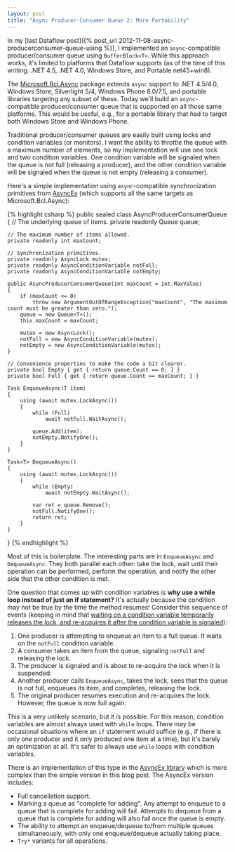 ```yaml
---
layout: post
title: "Async Producer-Consumer Queue 2: More Portability"
---
```

In my [last Dataflow post]({% post_url 2012-11-08-async-producerconsumer-queue-using %}), I implemented an `async`-compatible producer/consumer queue using `BufferBlock<T>`. While this approach works, it's limited to platforms that Dataflow supports (as of the time of this writing: .NET 4.5, .NET 4.0, Windows Store, and Portable net45+win8).

The [Microsoft.Bcl.Async](https://nuget.org/packages/Microsoft.Bcl.Async) package extends `async` support to .NET 4.5/4.0, Windows Store, Silverlight 5/4, Windows Phone 8.0/7.5, and portable libraries targeting any subset of these. Today we'll build an `async`-compatible producer/consumer queue that is supported on all those same platforms. This would be useful, e.g., for a portable library that had to target both Windows Store and Windows Phone.

Traditional producer/consumer queues are easily built using locks and condition variables (or monitors). I want the ability to throttle the queue with a maximum number of elements, so my implementation will use one lock and two condition variables. One condition variable will be signaled when the queue is not full (releasing a producer), and the other condition variable will be signaled when the queue is not empty (releasing a consumer).

Here's a simple implementation using `async`-compatible synchronization primitives from [AsyncEx](http://nitoasyncex.codeplex.com/) (which supports all the same targets as Microsoft.Bcl.Async):

{% highlight csharp %}
public sealed class AsyncProducerConsumerQueue<T>
{
    // The underlying queue of items.
    private readonly Queue<T> queue;

    // The maximum number of items allowed.
    private readonly int maxCount;

    // Synchronization primitives.
    private readonly AsyncLock mutex;
    private readonly AsyncConditionVariable notFull;
    private readonly AsyncConditionVariable notEmpty;

    public AsyncProducerConsumerQueue(int maxCount = int.MaxValue)
    {
        if (maxCount <= 0)
            throw new ArgumentOutOfRangeException("maxCount", "The maximum count must be greater than zero.");
        queue = new Queue<T>();
        this.maxCount = maxCount;

        mutex = new AsyncLock();
        notFull = new AsyncConditionVariable(mutex);
        notEmpty = new AsyncConditionVariable(mutex);
    }

    // Convenience properties to make the code a bit clearer.
    private bool Empty { get { return queue.Count == 0; } }
    private bool Full { get { return queue.Count == maxCount; } }

    Task EnqueueAsync(T item)
    {
        using (await mutex.LockAsync())
        {
            while (Full)
                await notFull.WaitAsync();

            queue.Add(item);
            notEmpty.NotifyOne();
        }
    }

    Task<T> DequeueAsync()
    {
        using (await mutex.LockAsync())
        {
            while (Empty)
                await notEmpty.WaitAsync();

            var ret = queue.Remove();
            notFull.NotifyOne();
            return ret;
        }
    }
}
{% endhighlight %}

Most of this is boilerplate. The interesting parts are in `EnqueueAsync` and `DequeueAsync`. They both parallel each other: take the lock, wait until their operation can be performed, perform the operation, and notify the other side that the other condition is met.

One question that comes up with condition variables is **why use a while loop instead of just an if statement?** It's actually because the condition may not be true by the time the method resumes! Consider this sequence of events (keeping in mind that [waiting on a condition variable temporarily releases the lock, and re-acquires it after the condition variable is signaled](http://nitoasyncex.codeplex.com/wikipage?title=AsyncConditionVariable)):

1. One producer is attempting to enqueue an item to a full queue. It waits on the `notFull` condition variable.
1. A consumer takes an item from the queue, signaling `notFull` and releasing the lock.
1. The producer is signaled and is about to re-acquire the lock when it is suspended.
1. Another producer calls `EnqueueAsync`, takes the lock, sees that the queue is not full, enqueues its item, and completes, releasing the lock.
1. The original producer resumes execution and re-acquires the lock. However, the queue is now full again.

This is a very unlikely scenario, but it _is_ possible. For this reason, condition variables are almost always used with `while` loops. There may be occasional situations where an `if` statement would suffice (e.g., if there is only one producer and it only produced one item at a time), but it's barely an optimization at all. It's safer to always use `while` loops with condition variables.

There is an implementation of this type in the [AsyncEx library](http://nitoasyncex.codeplex.com) which is more complex than the simple version in this blog post. The AsyncEx version includes:

 - Full cancellation support.
 - Marking a queue as "complete for adding". Any attempt to enqueue to a queue that is complete for adding will fail. Attempts to dequeue from a queue that is complete for adding will also fail once the queue is empty.
 - The ability to attempt an enqueue/dequeue to/from multiple queues simultaneously, with only one enqueue/dequeue actually taking place.
 - `Try*` variants for all operations.

